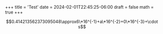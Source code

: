 +++
title = 'Test'
date = 2024-02-01T22:45:25-06:00
draft = false
math =  true
+++

$$0.414213562373095048\approx6\*16^{-1}+a\*16^{-2}+0\*16^{-3}+\cdots$$
